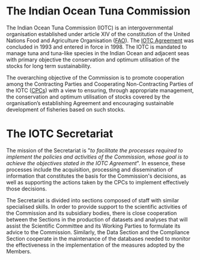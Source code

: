 # The Indian Ocean Tuna Commission
The Indian Ocean Tuna Commission (IOTC) is an intergovernmental organisation established under article XIV of the constitution of the United Nations Food and Agriculture Organisation ([FAO](https://www.fao.org/home/en/)). The [IOTC Agreement](https://iotc.org/sites/default/files/documents/2012/5/25/IOTC%20Agreement.pdf) was concluded in 1993 and entered in force in 1998. The IOTC is mandated to manage tuna and tuna-like species in the Indian Ocean and adjacent seas with primary objective the conservation and optimum utilisation of the stocks for long term sustainability.

The overarching objective of the Commission is to promote cooperation among the Contracting Parties and Cooperating Non-Contracting Parties of the IOTC ([CPCs](https://iotc.org/about-iotc/structure-commission)) with a view to ensuring, through appropriate management, the conservation and optimum utilisation of stocks covered by the organisation’s establishing Agreement and encouraging sustainable development of fisheries based on such stocks.

# The IOTC Secretariat

The mission of the Secretariat is "_to facilitate the processes required to implement the policies and activities of the Commission, whose goal is to achieve the objectives stated in the IOTC Agreement_". In essence, these processes include the acquisition, processing and dissemination of information that constitutes the basis for the Commission's decisions, as well as supporting the actions taken by the CPCs to implement effectively those decisions.

The Secretariat is divided into sections composed of staff with similar specialised skills. In order to provide support to the scientific activities of the Commission and its subsidiary bodies, there is close cooperation between the Sections in the production of datasets and analyses that will assist the Scientific Committee and its Working Parties to formulate its advice to the Commission. Similarly, the Data Section and the Compliance Section cooperate in the maintenance of the databases needed to monitor the effectiveness in the implementation of the measures adopted by the Members.
